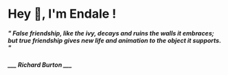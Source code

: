 <h1 title="head"> Hey 👋, I'm Endale !</h1>

**<h5><i>" False friendship, like the ivy, decays and ruins the walls it embraces; but true friendship gives new life and animation to the object it supports. "</i></h5>**

*<b>___ Richard Burton ___</b>*
